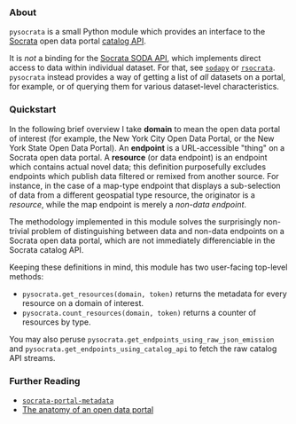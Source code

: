 
### About
`pysocrata` is a small Python module which provides an interface to the [Socrata](https://socrata.com/) open data 
portal [catalog API](http://docs.socratadiscovery.apiary.io/).

It is *not* a binding for the [Socrata SODA API](https://dev.socrata.com/consumers/getting-started.html), which
implements direct access to data within individual dataset. For that, see [`sodapy`](https://github.com/xmunoz/sodapy)
or [`rsocrata`](https://github.com/Chicago/RSocrata). `pysocrata` instead provides a way of getting a list of *all*
datasets on a portal, for example, or of querying them for various dataset-level characteristics.

### Quickstart

In the following brief overview I take **domain** to mean the open data portal of interest (for example, the New York
City Open Data Portal, or the New York State Open Data Portal). An **endpoint** is a URL-accessible "thing" on a 
Socrata open data portal. A **resource** (or data endpoint) is an endpoint which contains actual novel data; this 
definition purposefully excludes endpoints which publish data filtered or remixed from another source. For instance, 
in the case of a map-type endpoint that displays a sub-selection of data from a different geospatial type resource, 
the originator is a *resource*, while the map endpoint is merely a *non-data endpoint*.

The methodology implemented in this module solves the surprisingly non-trivial problem of distinguishing between data 
and non-data endpoints on a Socrata open data portal, which are not immediately differenciable in the Socrata catalog
API.

Keeping these definitions in mind, this module has two user-facing top-level methods:

* `pysocrata.get_resources(domain, token)` returns the metadata for every resource on a domain of interest.
* `pysocrata.count_resources(domain, token)` returns a counter of resources by type.

You may also peruse `pysocrata.get_endpoints_using_raw_json_emission` and `pysocrata.get_endpoints_using_catalog_api`
 to fetch the raw catalog API streams.
 
### Further Reading
* [`socrata-portal-metadata`](https://github.com/ResidentMario/socrata-portal-metadata)
* [The anatomy of an open data portal](http://www.residentmar.io/2016/08/11/nyc-open-data-portal.html)
